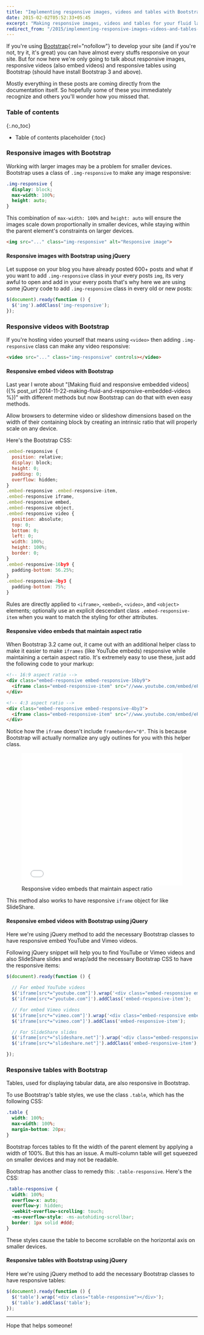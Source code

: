 ```yaml
---
title: "Implementing responsive images, videos and tables with Bootstrap"
date: 2015-02-02T05:52:33+05:45
excerpt: "Making responsive images, videos and tables for your fluid layout using Bootstrap CSS."
redirect_from: "/2015/implementing-responsive-images-videos-and-tables-with-bootstrap/"
---
```


If you're using [Bootstrap](http://getbootstrap.com/){:rel="nofollow"} to develop your site (and if you're not, try it, it's great) you can have almost every stuffs responsive on your site. But for now here we're only going to talk about responsive images, responsive videos (also embed videos) and responsive tables using Bootstrap (should have install Bootstrap 3 and above).

Mostly everything in these posts are coming directly from the documentation itself. So hopefully some of these you immediately recognize and others you'll wonder how you missed that.

### Table of contents
{:.no_toc}

* Table of contents placeholder
{:toc}

### Responsive images with Bootstrap

Working with larger images may be a problem for smaller devices. Bootstrap uses a class of `.img-responsive` to make any image responsive:

```css
.img-responsive {
  display: block;
  max-width: 100%;
  height: auto;
}
```

This combination of `max-width: 100%` and `height: auto` will ensure the images scale down proportionally in smaller devices, while staying within the parent element's constraints on larger devices.

```html
<img src="..." class="img-responsive" alt="Responsive image">
```

#### Responsive images with Bootstrap using jQuery

Let suppose on your blog you have already posted 600+ posts and what if you want to add `.img-responsive` class in your every posts `img`, its very awful to open and add in your every posts that's why here we are using some jQuery code to add `.img-responsive` class in every old or new posts:

```js
$(document).ready(function () {
  $('img').addClass('img-responsive');
});
```

### Responsive videos with Bootstrap

If you're hosting video yourself that means using `<video>` then adding `.img-responsive` class can make any video responsive:

```html
<video src="..." class="img-responsive" controls></video>
```

#### Responsive embed videos with Bootstrap

Last year I wrote about "[Making fluid and responsive embedded videos]({% post_url 2014-11-22-making-fluid-and-responsive-embedded-videos %})" with different methods but now Bootstrap can do that with even easy methods.

Allow browsers to determine video or slideshow dimensions based on the width of their containing block by creating an intrinsic ratio that will properly scale on any device.

Here's the Bootstrap CSS:

```js
.embed-responsive {
  position: relative;
  display: block;
  height: 0;
  padding: 0;
  overflow: hidden;
}
.embed-responsive .embed-responsive-item,
.embed-responsive iframe,
.embed-responsive embed,
.embed-responsive object,
.embed-responsive video {
  position: absolute;
  top: 0;
  bottom: 0;
  left: 0;
  width: 100%;
  height: 100%;
  border: 0;
}
.embed-responsive-16by9 {
  padding-bottom: 56.25%;
}
.embed-responsive-4by3 {
  padding-bottom: 75%;
}
```

Rules are directly applied to `<iframe>`, `<embed>`, `<video>`, and `<object>` elements; optionally use an explicit descendant class `.embed-responsive-item` when you want to match the styling for other attributes.

#### Responsive video embeds that maintain aspect ratio

When Bootstrap 3.2 came out, it came out with an additional helper class to make it easier to make `iframes` (like YouTube embeds) responsive while maintaining a certain aspect ratio. It's extremely easy to use these, just add the following code to your markup:

```html
<!-- 16:9 aspect ratio -->
<div class="embed-responsive embed-responsive-16by9">
  <iframe class="embed-responsive-item" src="//www.youtube.com/embed/ePbKGoIGAXY"></iframe>
</div>

<!-- 4:3 aspect ratio -->
<div class="embed-responsive embed-responsive-4by3">
  <iframe class="embed-responsive-item" src="//www.youtube.com/embed/ePbKGoIGAXY"></iframe>
</div>
```

Notice how the `iframe` doesn't include `frameborder="0"`. This is because Bootstrap will actually normalize any ugly outlines for you with this helper class.

<figure>
  <iframe height='350' scrolling='no' src='//codepen.io/MilanAryal/embed/myByRw/' frameborder='no' allowtransparency='true' allowfullscreen='true' style='width: 100%;'>See the Pen <a href='http://codepen.io/MilanAryal/pen/myByRw/'>myByRw</a> by Milan Aryal (<a href='http://codepen.io/MilanAryal' rel='me'>@MilanAryal</a>) on <a href='http://codepen.io' rel='nofollow'>CodePen</a>.
  </iframe>
    <figcaption>Responsive video embeds that maintain aspect ratio</figcaption>
</figure>

This method also works to have responsive `iframe` object for like SlideShare.

#### Responsive embed videos with Bootstrap using jQuery

Here we're using jQuery method to add the necessary Bootstrap classes to have responsive embed YouTube and Vimeo videos.

Following jQuery snippet will help you to find YouTube or Vimeo videos and also SlideShare slides and wrap/add the necessary Bootstrap CSS to have the responsive items:

```js
$(document).ready(function () {

  // For embed YouTube videos
  $('iframe[src*="youtube.com"]').wrap('<div class="embed-responsive embed-responsive-16by9"></div>');
  $('iframe[src*="youtube.com"]').addClass('embed-responsive-item');

  // For embed Vimeo videos
  $('iframe[src*="vimeo.com"]').wrap('<div class="embed-responsive embed-responsive-16by9"></div>');
  $('iframe[src*="vimeo.com"]').addClass('embed-responsive-item');

  // For SlideShare slides
  $('iframe[src*="slideshare.net"]').wrap('<div class="embed-responsive embed-responsive-16by9"></div>');
  $('iframe[src*="slideshare.net"]').addClass('embed-responsive-item');

});
```

### Responsive tables with Bootstrap

Tables, used for displaying tabular data, are also responsive in Bootstrap.

To use Bootstrap's table styles, we use the class `.table`, which has the following CSS:

```css
.table {
  width: 100%;
  max-width: 100%;
  margin-bottom: 20px;
}
```

Bootstrap forces tables to fit the width of the parent element by applying a width of 100%. But this has an issue. A multi-column table will get squeezed on smaller devices and may not be readable.

Bootstrap has another class to remedy this: `.table-responsive`. Here's the CSS:

```css
.table-responsive {
  width: 100%;
  overflow-x: auto;
  overflow-y: hidden;
  -webkit-overflow-scrolling: touch;
  -ms-overflow-style: -ms-autohiding-scrollbar;
  border: 1px solid #ddd;
}
```

These styles cause the table to become scrollable on the horizontal axis on smaller devices.

#### Responsive tables with Bootstrap using jQuery

Here we're using jQuery method to add the necessary Bootstrap classes to have responsive tables:

```js
$(document).ready(function () {
  $('table').wrap('<div class="table-responsive"></div>');
  $('table').addClass('table');
});
```

---

Hope that helps someone!
